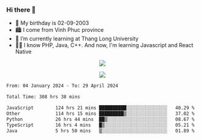 ### Hi there 👋
- 🎂 My birthday is 02-09-2003
- 🏙️ I come from Vinh Phuc province
- 🌱 I’m currently learning at Thang Long University
- 🧑‍💻 I know PHP, Java, C++. And now, I'm learning Javascript and React Native
<p align="center"><img src="https://github-readme-stats.vercel.app/api?username=tmquang0209&show_icons=true&theme=gradient"></p>
<p align="center"><img src="https://github-readme-stats.vercel.app/api/top-langs/?username=tmquang0209&hide=scss,css&langs_count=10"></p>
<!--START_SECTION:waka-->

```txt
From: 04 January 2024 - To: 29 April 2024

Total Time: 308 hrs 38 mins

JavaScript        124 hrs 21 mins ██████████░░░░░░░░░░░░░░░   40.29 %
Other             114 hrs 15 mins █████████▒░░░░░░░░░░░░░░░   37.02 %
Python            26 hrs 44 mins  ██▒░░░░░░░░░░░░░░░░░░░░░░   08.67 %
TypeScript        16 hrs 4 mins   █▒░░░░░░░░░░░░░░░░░░░░░░░   05.21 %
Java              5 hrs 50 mins   ▒░░░░░░░░░░░░░░░░░░░░░░░░   01.89 %
```

<!--END_SECTION:waka-->
